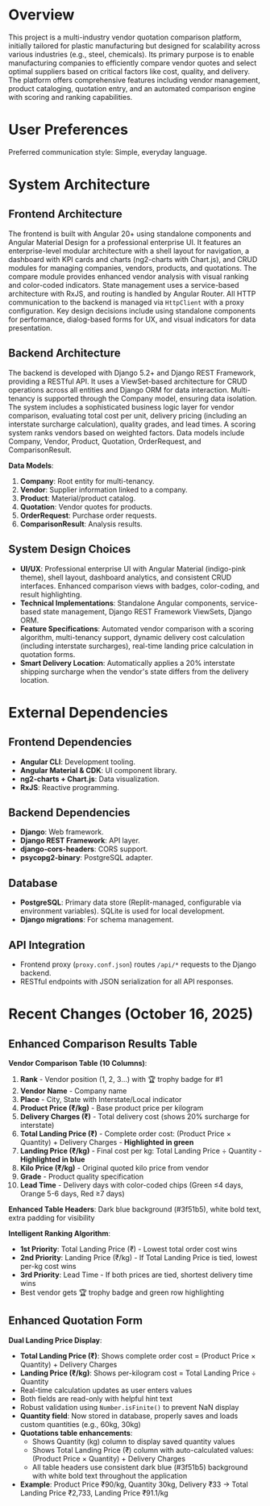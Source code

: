 # Overview

This project is a multi-industry vendor quotation comparison platform, initially tailored for plastic manufacturing but designed for scalability across various industries (e.g., steel, chemicals). Its primary purpose is to enable manufacturing companies to efficiently compare vendor quotes and select optimal suppliers based on critical factors like cost, quality, and delivery. The platform offers comprehensive features including vendor management, product cataloging, quotation entry, and an automated comparison engine with scoring and ranking capabilities.

# User Preferences

Preferred communication style: Simple, everyday language.

# System Architecture

## Frontend Architecture

The frontend is built with Angular 20+ using standalone components and Angular Material Design for a professional enterprise UI. It features an enterprise-level modular architecture with a shell layout for navigation, a dashboard with KPI cards and charts (ng2-charts with Chart.js), and CRUD modules for managing companies, vendors, products, and quotations. The compare module provides enhanced vendor analysis with visual ranking and color-coded indicators. State management uses a service-based architecture with RxJS, and routing is handled by Angular Router. All HTTP communication to the backend is managed via `HttpClient` with a proxy configuration. Key design decisions include using standalone components for performance, dialog-based forms for UX, and visual indicators for data presentation.

## Backend Architecture

The backend is developed with Django 5.2+ and Django REST Framework, providing a RESTful API. It uses a ViewSet-based architecture for CRUD operations across all entities and Django ORM for data interaction. Multi-tenancy is supported through the Company model, ensuring data isolation. The system includes a sophisticated business logic layer for vendor comparison, evaluating total cost per unit, delivery pricing (including an interstate surcharge calculation), quality grades, and lead times. A scoring system ranks vendors based on weighted factors. Data models include Company, Vendor, Product, Quotation, OrderRequest, and ComparisonResult.

**Data Models**:
1.  **Company**: Root entity for multi-tenancy.
2.  **Vendor**: Supplier information linked to a company.
3.  **Product**: Material/product catalog.
4.  **Quotation**: Vendor quotes for products.
5.  **OrderRequest**: Purchase order requests.
6.  **ComparisonResult**: Analysis results.

## System Design Choices

-   **UI/UX**: Professional enterprise UI with Angular Material (indigo-pink theme), shell layout, dashboard analytics, and consistent CRUD interfaces. Enhanced comparison views with badges, color-coding, and result highlighting.
-   **Technical Implementations**: Standalone Angular components, service-based state management, Django REST Framework ViewSets, Django ORM.
-   **Feature Specifications**: Automated vendor comparison with a scoring algorithm, multi-tenancy support, dynamic delivery cost calculation (including interstate surcharges), real-time landing price calculation in quotation forms.
-   **Smart Delivery Location**: Automatically applies a 20% interstate shipping surcharge when the vendor's state differs from the delivery location.

# External Dependencies

## Frontend Dependencies

-   **Angular CLI**: Development tooling.
-   **Angular Material & CDK**: UI component library.
-   **ng2-charts + Chart.js**: Data visualization.
-   **RxJS**: Reactive programming.

## Backend Dependencies

-   **Django**: Web framework.
-   **Django REST Framework**: API layer.
-   **django-cors-headers**: CORS support.
-   **psycopg2-binary**: PostgreSQL adapter.

## Database

-   **PostgreSQL**: Primary data store (Replit-managed, configurable via environment variables). SQLite is used for local development.
-   **Django migrations**: For schema management.

## API Integration

-   Frontend proxy (`proxy.conf.json`) routes `/api/*` requests to the Django backend.
-   RESTful endpoints with JSON serialization for all API responses.

# Recent Changes (October 16, 2025)

## Enhanced Comparison Results Table

**Vendor Comparison Table (10 Columns)**:
1. **Rank** - Vendor position (1, 2, 3...) with 🏆 trophy badge for #1
2. **Vendor Name** - Company name
3. **Place** - City, State with Interstate/Local indicator
4. **Product Price (₹/kg)** - Base product price per kilogram
5. **Delivery Charges (₹)** - Total delivery cost (shows 20% surcharge for interstate)
6. **Total Landing Price (₹)** - Complete order cost: (Product Price × Quantity) + Delivery Charges - **Highlighted in green**
7. **Landing Price (₹/kg)** - Final cost per kg: Total Landing Price ÷ Quantity - **Highlighted in blue**
8. **Kilo Price (₹/kg)** - Original quoted kilo price from vendor
9. **Grade** - Product quality specification
10. **Lead Time** - Delivery days with color-coded chips (Green ≤4 days, Orange 5-6 days, Red ≥7 days)

**Enhanced Table Headers**: Dark blue background (#3f51b5), white bold text, extra padding for visibility

**Intelligent Ranking Algorithm**:
- **1st Priority**: Total Landing Price (₹) - Lowest total order cost wins
- **2nd Priority**: Landing Price (₹/kg) - If Total Landing Price is tied, lowest per-kg cost wins
- **3rd Priority**: Lead Time - If both prices are tied, shortest delivery time wins
- Best vendor gets 🏆 trophy badge and green row highlighting

## Enhanced Quotation Form

**Dual Landing Price Display**:
- **Total Landing Price (₹)**: Shows complete order cost = (Product Price × Quantity) + Delivery Charges
- **Landing Price (₹/kg)**: Shows per-kilogram cost = Total Landing Price ÷ Quantity
- Real-time calculation updates as user enters values
- Both fields are read-only with helpful hint text
- Robust validation using `Number.isFinite()` to prevent NaN display
- **Quantity field**: Now stored in database, properly saves and loads custom quantities (e.g., 60kg, 30kg)
- **Quotations table enhancements**:
  - Shows Quantity (kg) column to display saved quantity values
  - Shows Total Landing Price (₹) column with auto-calculated values: (Product Price × Quantity) + Delivery Charges
  - All table headers use consistent dark blue (#3f51b5) background with white bold text throughout the application
- **Example**: Product Price ₹90/kg, Quantity 30kg, Delivery ₹33 → Total Landing Price ₹2,733, Landing Price ₹91.1/kg
